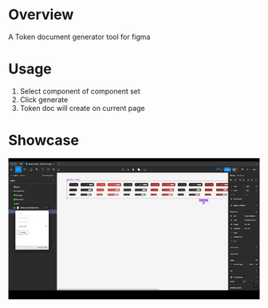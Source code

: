# Overview

A Token document generator tool for figma

# Usage

1. Select component of component set
2. Click generate
3. Token doc will create on current page

# Showcase

![A showcase for generate token doc via this plugin](docs/assets//show-case.gif)
